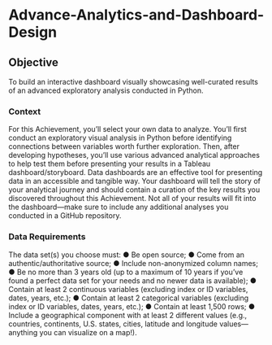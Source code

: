 # Advance-Analytics-and-Dashboard-Design
## Objective
To build an interactive dashboard visually showcasing well-curated results of
an advanced exploratory analysis conducted in Python.

### Context
For this Achievement, you’ll select your own data to analyze. You’ll first conduct an exploratory visual
analysis in Python before identifying connections between variables worth further exploration. Then,
after developing hypotheses, you’ll use various advanced analytical approaches to help test them
before presenting your results in a Tableau dashboard/storyboard.
Data dashboards are an effective tool for presenting data in an accessible and tangible way. Your
dashboard will tell the story of your analytical journey and should contain a curation of the key results
you discovered throughout this Achievement. Not all of your results will fit into the dashboard—make
sure to include any additional analyses you conducted in a GitHub repository.

### Data Requirements
The data set(s) you choose must:
● Be open source;
● Come from an authentic/authoritative source;
● Include non-anonymized column names;
● Be no more than 3 years old (up to a maximum of 10 years if you’ve found a perfect data set
for your needs and no newer data is available);
● Contain at least 2 continuous variables (excluding index or ID variables, dates, years, etc.);
● Contain at least 2 categorical variables (excluding index or ID variables, dates, years, etc.);
● Contain at least 1,500 rows;
● Include a geographical component with at least 2 different values (e.g., countries, continents,
U.S. states, cities, latitude and longitude values—anything you can visualize on a map!).
